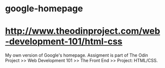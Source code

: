 # google-homepage
# http://www.theodinproject.com/web-development-101/html-css

My own version of Google's homepage.
Assigment is part of The Odin Project >> Web Development 101 >> The Front End >> Project: HTML/CSS.
